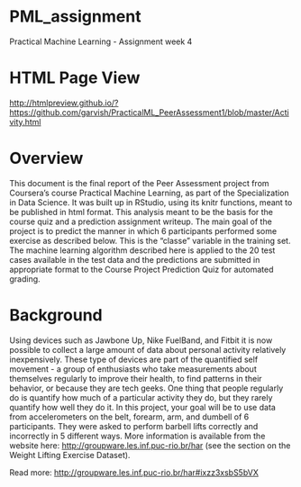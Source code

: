 # PML_assignment
Practical Machine Learning - Assignment week 4

# HTML Page View
http://htmlpreview.github.io/?https://github.com/garvish/PracticalML_PeerAssessment1/blob/master/Activity.html

# Overview
This document is the final report of the Peer Assessment project from Coursera’s course Practical Machine Learning, as part of the Specialization in Data Science. It was built up in RStudio, using its knitr functions, meant to be published in html format.
This analysis meant to be the basis for the course quiz and a prediction assignment writeup. The main goal of the project is to predict the manner in which 6 participants performed some exercise as described below. This is the “classe” variable in the training set. The machine learning algorithm described here is applied to the 20 test cases available in the test data and the predictions are submitted in appropriate format to the Course Project Prediction Quiz for automated grading.



# Background
Using devices such as Jawbone Up, Nike FuelBand, and Fitbit it is now possible to collect a large amount of data about personal activity relatively inexpensively. These type of devices are part of the quantified self movement - a group of enthusiasts who take measurements about themselves regularly to improve their health, to find patterns in their behavior, or because they are tech geeks. One thing that people regularly do is quantify how much of a particular activity they do, but they rarely quantify how well they do it. In this project, your goal will be to use data from accelerometers on the belt, forearm, arm, and dumbell of 6 participants. They were asked to perform barbell lifts correctly and incorrectly in 5 different ways. More information is available from the website here: http://groupware.les.inf.puc-rio.br/har (see the section on the Weight Lifting Exercise Dataset).

Read more: http://groupware.les.inf.puc-rio.br/har#ixzz3xsbS5bVX

